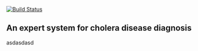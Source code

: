 [![Build Status](https://travis-ci.com/hendo9701/cholera.svg?branch=main)](https://travis-ci.com/hendo9701/cholera)
<h2>An expert system for cholera disease diagnosis</h2>
asdasdasd
